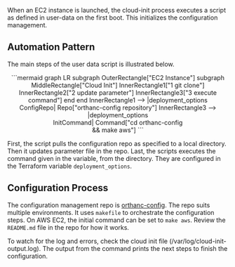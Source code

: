 When an EC2 instance is launched, the cloud-init process executes a script as defined in user-data on the first boot. This initializes the configuration management.

## Automation Pattern

The main steps of the user data script is illustrated below. 

<div style="text-align: center;">
```mermaid
graph LR
  subgraph OuterRectangle["EC2 Instance"]
    subgraph MiddleRectangle["Cloud Init"]
      InnerRectangle1["1 git clone"]
      InnerRectangle2["2 update parameter"]
      InnerRectangle3["3 execute command"]
    end
  end
  InnerRectangle1 --> |deployment_options<br>ConfigRepo| Repo["orthanc-config repository"]
  InnerRectangle3 --> |deployment_options<br>InitCommand| Command["cd orthanc-config<br> && make aws"]
```
</div>

First, the script pulls the configuration repo as specified to a local directory. Then it updates parameter file in the repo. Last, the scripts executes the command given in the variable, from the directory. They are configured in the Terraform variable `deployment_options`.


## Configuration Process

The configuration management repo is [orthanc-config](https://github.com/digihunchinc/orthanc-config). The repo suits multiple environments. It uses `makefile` to orchestrate the configuration steps. On AWS EC2, the initial command can be set to `make aws`. Review the `README.md` file in the repo for how it works. 

To watch for the log and errors, check the cloud init file (/var/log/cloud-init-output.log). The output from the command prints the next steps to finish the configuration.